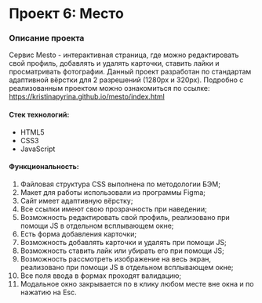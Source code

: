 # Проект 6: Место

### Описание проекта
Сервис Mesto - интерактивная страница, где можно редактировать свой профиль, добавлять и удалять карточки, ставить лайки и просматривать фотографии. Данный проект разработан по стандартам адаптивной вёрстки для 2 разрешений (1280px и 320px).
Подробно с реализованным проектом можно ознакомиться по ссылке: https://kristinapyrina.github.io/mesto/index.html

#### Стек технологий:
* HTML5
* CSS3
* JavaScript

#### Функциональность:
1.	Файловая структура CSS выполнена по методологии БЭМ;
2.	Макет для работы использовали из программы Figma;
3.	Сайт имеет адаптивную вёрстку;
4.	Все ссылки имеют свою прозрачность при наведении;
5.  Возможность редактировать свой профиль, реализовано при помощи JS в отдельном всплывающем окне;
6.  Есть форма добавления карточки;
7.  Возможность добавлять карточки и удалять при помощи JS;
8.  Возможность ставить лайк или убирать его при помощи JS;
9.  Возможность рассмотреть изображение на весь экран, реализовано при помощи JS в отдельном всплывающем окне;
10. Все поля ввода в формах проходят валидацию;
11. Модальное окно закрывается по в клику любом месте вне окна и по нажатию на Esc.

